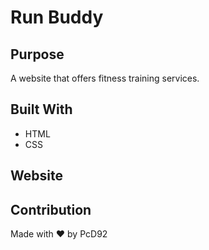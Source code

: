 # Run Buddy

## Purpose
A website that offers fitness training services.

## Built With
* HTML
* CSS

## Website


## Contribution
Made with ❤️ by PcD92
